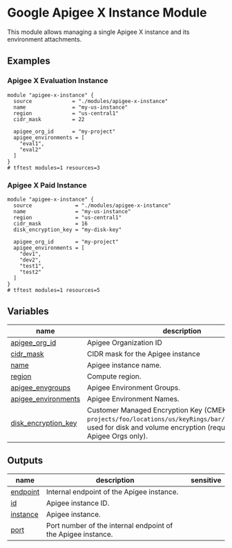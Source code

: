 # Google Apigee X Instance Module

This module allows managing a single Apigee X instance and its environment attachments.

## Examples

### Apigee X Evaluation Instance

```hcl
module "apigee-x-instance" {
  source             = "./modules/apigee-x-instance"
  name               = "my-us-instance"
  region             = "us-central1"
  cidr_mask          = 22

  apigee_org_id      = "my-project"
  apigee_environments = [
    "eval1",
    "eval2"
  ]
}
# tftest modules=1 resources=3
```

### Apigee X Paid Instance

```hcl
module "apigee-x-instance" {
  source              = "./modules/apigee-x-instance"
  name                = "my-us-instance"
  region              = "us-central1"
  cidr_mask           = 16
  disk_encryption_key = "my-disk-key"

  apigee_org_id       = "my-project"
  apigee_environments = [
    "dev1",
    "dev2",
    "test1",
    "test2"
  ]
}
# tftest modules=1 resources=5
```
<!-- BEGIN TFDOC -->

## Variables

| name | description | type | required | default |
|---|---|:---:|:---:|:---:|
| [apigee_org_id](variables.tf#L32) | Apigee Organization ID | <code>string</code> | ✓ |  |
| [cidr_mask](variables.tf#L37) | CIDR mask for the Apigee instance | <code>number</code> | ✓ |  |
| [name](variables.tf#L52) | Apigee instance name. | <code>string</code> | ✓ |  |
| [region](variables.tf#L57) | Compute region. | <code>string</code> | ✓ |  |
| [apigee_envgroups](variables.tf#L17) | Apigee Environment Groups. | <code title="map&#40;object&#40;&#123;&#10;  environments &#61; list&#40;string&#41;&#10;  hostnames    &#61; list&#40;string&#41;&#10;&#125;&#41;&#41;">map&#40;object&#40;&#123;&#8230;&#125;&#41;&#41;</code> |  | <code>&#123;&#125;</code> |
| [apigee_environments](variables.tf#L26) | Apigee Environment Names. | <code>list&#40;string&#41;</code> |  | <code>&#91;&#93;</code> |
| [disk_encryption_key](variables.tf#L46) | Customer Managed Encryption Key (CMEK) self link (e.g. `projects/foo/locations/us/keyRings/bar/cryptoKeys/baz`) used for disk and volume encryption (required for PAID Apigee Orgs only). | <code>string</code> |  | <code>null</code> |

## Outputs

| name | description | sensitive |
|---|---|:---:|
| [endpoint](outputs.tf#L17) | Internal endpoint of the Apigee instance. |  |
| [id](outputs.tf#L22) | Apigee instance ID. |  |
| [instance](outputs.tf#L27) | Apigee instance. |  |
| [port](outputs.tf#L32) | Port number of the internal endpoint of the Apigee instance. |  |

<!-- END TFDOC -->
